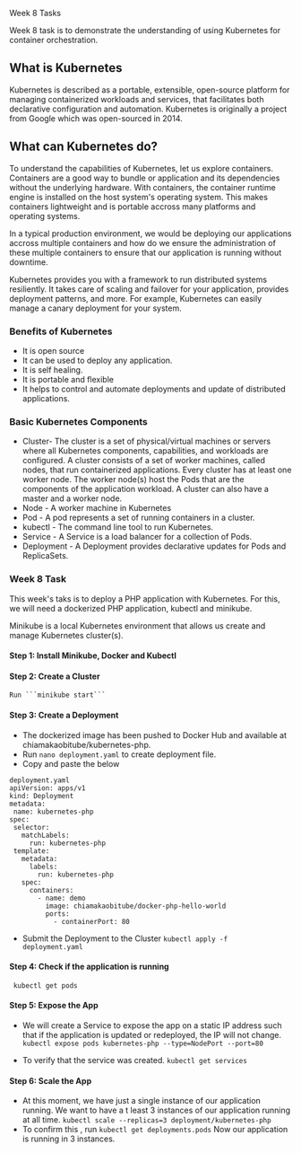 Week 8 Tasks

Week 8 task is to demonstrate the understanding of using Kubernetes for container orchestration.

## What is Kubernetes

Kubernetes is described as a portable, extensible, open-source platform for managing containerized workloads and services, that facilitates both declarative configuration and automation. Kubernetes is originally a project from Google which was open-sourced in 2014.

## What can Kubernetes do?
To understand the capabilities of Kubernetes, let us explore containers. Containers are a good way to bundle or application and its dependencies without the underlying hardware. With containers, the container runtime engine is installed on the host system's operating system. This makes containers lightweight and is portable accross many platforms and operating systems.

In a typical production environment, we would be deploying our applications accross multiple containers and how do we ensure the administration of these multiple containers to ensure that our application is running without downtime.

Kubernetes provides you with a framework to run distributed systems resiliently. It takes care of scaling and failover for your application, provides deployment patterns, and more. For example, Kubernetes can easily manage a canary deployment for your system.

### Benefits of Kubernetes
* It is open source
* It can be used to deploy any application.
* It is self healing.
* It is portable and flexible
* It helps to control and automate deployments and update of distributed applications.

### Basic Kubernetes Components
* Cluster- The cluster is a set of physical/virtual machines or servers where all Kubernetes components, capabilities, and workloads are configured. A cluster consists of a set of worker machines, called nodes, that run containerized applications. Every cluster has at least one worker node. The worker node(s) host the Pods that are the components of the application workload. A cluster can also have a master and a worker node.
* Node - A worker machine in Kubernetes
* Pod - A pod represents a set of running containers in a cluster.
* kubectl - The command line tool to run Kubernetes.
* Service -  A Service is a load balancer for a collection of Pods.
* Deployment - A Deployment provides declarative updates for Pods and ReplicaSets.

### Week 8 Task

This week's taks is to deploy a PHP application with Kubernetes.
For this, we will need a dockerized PHP application, kubectl and minikube.

Minikube is a local Kubernetes environment that allows us create and manage Kubernetes cluster(s).
#### Step 1: Install Minikube, Docker and Kubectl

#### Step 2: Create a Cluster
    Run ```minikube start```

#### Step 3: Create a Deployment
 * The dockerized image has been pushed to Docker Hub and available at chiamakaobitube/kubernetes-php.
 * Run ```nano deployment.yaml``` to create  deployment file.
 * Copy and paste the below

 ```
deployment.yaml
apiVersion: apps/v1
kind: Deployment
metadata:
  name: kubernetes-php
spec:
  selector:
    matchLabels:
      run: kubernetes-php
  template:
    metadata:
      labels:
        run: kubernetes-php
    spec:
      containers:
        - name: demo
          image: chiamakaobitube/docker-php-hello-world
          ports:
            - containerPort: 80
```
* Submit the Deployment to the Cluster
```kubectl apply -f deployment.yaml```

#### Step 4: Check if the application is running
``` kubectl get pods```

#### Step 5: Expose the App
* We will create a Service to expose the app on a static IP address such that if the application is updated or redeployed, the IP will not change. 
```kubectl expose pods kubernetes-php --type=NodePort --port=80```

* To verify that the service was created.
```kubectl get services```

#### Step 6: Scale the App
* At this moment, we have just a single instance of our application running. We want to have a t least 3 instances of our application running at all time. 
```kubectl scale --replicas=3 deployment/kubernetes-php```
* To confirm this , run ```kubectl get deployments.pods```
Now our application is running in 3 instances.


